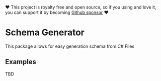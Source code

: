 ❤️ This project is royalty free and open source, so if you using and love it, you can support it by becoming [Github sponsor](https://github.com/sponsors/bielu) ❤️


# Schema Generator
This package allows for easy generation schema from C# Files
## Examples
TBD
